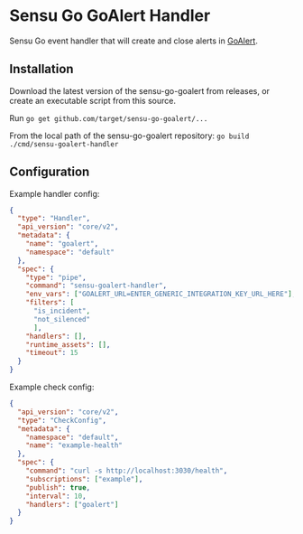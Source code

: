 # Sensu Go GoAlert Handler

Sensu Go event handler that will create and close alerts in [GoAlert](https://github.com/target/goalert).

## Installation

Download the latest version of the sensu-go-goalert from releases, or create an executable script from this source.

Run `go get github.com/target/sensu-go-goalert/...`

From the local path of the sensu-go-goalert repository:
`go build ./cmd/sensu-goalert-handler`

## Configuration

Example handler config:

```json
{
  "type": "Handler",
  "api_version": "core/v2",
  "metadata": {
    "name": "goalert",
    "namespace": "default"
  },
  "spec": {
    "type": "pipe",
    "command": "sensu-goalert-handler",
    "env_vars": ["GOALERT_URL=ENTER_GENERIC_INTEGRATION_KEY_URL_HERE"],
    "filters": [
      "is_incident",
      "not_silenced"
      ],
    "handlers": [],
    "runtime_assets": [],
    "timeout": 15
  }
}
```

Example check config:

```json
{
  "api_version": "core/v2",
  "type": "CheckConfig",
  "metadata": {
    "namespace": "default",
    "name": "example-health"
  },
  "spec": {
    "command": "curl -s http://localhost:3030/health",
    "subscriptions": ["example"],
    "publish": true,
    "interval": 10,
    "handlers": ["goalert"]
  }
}
```
